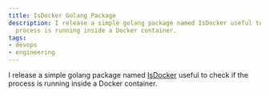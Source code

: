 ```yaml
---
title: IsDocker Golang Package
description: I release a simple golang package named IsDocker useful to check if the
  process is running inside a Docker container.
tags:
- devops
- engineering
---
```



I release a simple golang package named [IsDocker](https://github.com/dlion/IsDocker) useful to check if the process is running inside a Docker container.
